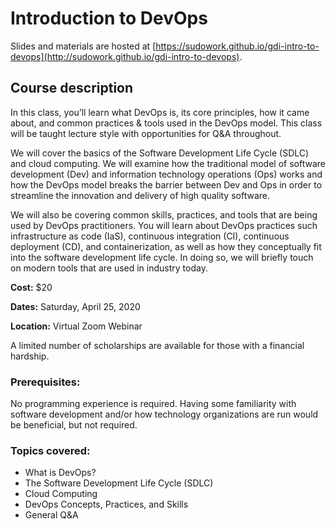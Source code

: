 # Introduction to DevOps

Slides and materials are hosted at [https://sudowork.github.io/gdi-intro-to-devops](http://sudowork.github.io/gdi-intro-to-devops).


## Course description

In this class, you’ll learn what DevOps is, its core principles, how it came about, and common practices & tools used in the DevOps model. This class will be taught lecture style with opportunities for Q&A throughout.

We will cover the basics of the Software Development Life Cycle (SDLC) and cloud computing. We will examine how the traditional model of software development (Dev) and information technology operations (Ops) works and how the DevOps model breaks the barrier between Dev and Ops in order to streamline the innovation and delivery of high quality software.

We will also be covering common skills, practices, and tools that are being used by DevOps practitioners. You will learn about DevOps practices such infrastructure as code (IaS), continuous integration (CI), continuous deployment (CD), and containerization, as well as how they conceptually fit into the software development life cycle. In doing so, we will briefly touch on modern tools that are used in industry today.

**Cost:** $20

**Dates:** Saturday, April 25, 2020

**Location:** Virtual Zoom Webinar

A limited number of scholarships are available for those with a financial hardship.


### Prerequisites:

No programming experience is required. Having some familiarity with software development and/or how technology organizations are run would be beneficial, but not required.


### Topics covered:

- What is DevOps?
- The Software Development Life Cycle (SDLC)
- Cloud Computing
- DevOps Concepts, Practices, and Skills
- General Q&A
